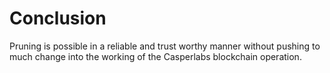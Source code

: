 # Conclusion

Pruning is possible in a reliable and trust worthy manner without pushing to much change into the working of the Casperlabs blockchain operation.